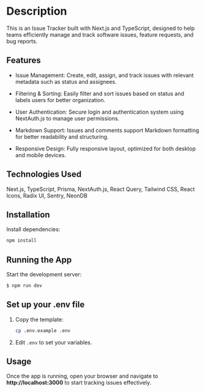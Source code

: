 # Description

This is an Issue Tracker built with Next.js and TypeScript, designed to help teams efficiently manage and track software issues, feature requests, and bug reports.

## Features

- Issue Management: Create, edit, assign, and track issues with relevant metadata such as status and assignees.
  
- Filtering & Sorting: Easily filter and sort issues based on status and labels users for better organization.
  
- User Authentication: Secure login and authentication system using NextAuth.js to manage user permissions.

- Markdown Support: Issues and comments support Markdown formatting for better readability and structuring.

- Responsive Design: Fully responsive layout, optimized for both desktop and mobile devices.

## Technologies Used

Next.js, TypeScript, Prisma, NextAuth.js, React Query, Tailwind CSS, React Icons, Radix UI, Sentry, NeonDB

## Installation

Install dependencies:

```bash
npm install
```

## Running the App

Start the development server:

```bash
$ npm run dev
```

## Set up your .env file

1. Copy the template:

   ```bash
   cp .env.example .env
   ```
2. Edit `.env` to set your variables.

## Usage

Once the app is running, open your browser and navigate to **http://localhost:3000** to start tracking issues effectively.
